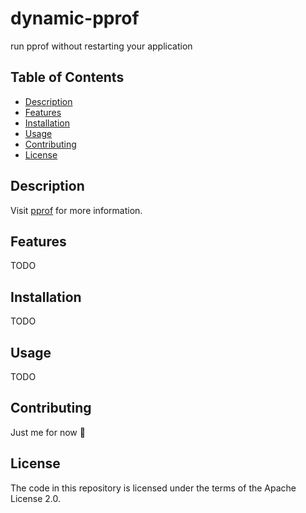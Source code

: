 # dynamic-pprof
run pprof without restarting your application

## Table of Contents

- [Description](#description)
- [Features](#features)
- [Installation](#installation)
- [Usage](#usage)
- [Contributing](#contributing)
- [License](#license)

## Description

Visit [pprof](https://github.com/google/pprof) for more information.


## Features

TODO

## Installation

TODO

## Usage

TODO

## Contributing

Just me for now 🙂

## License

The code in this repository is licensed under the terms of the Apache License 2.0.

